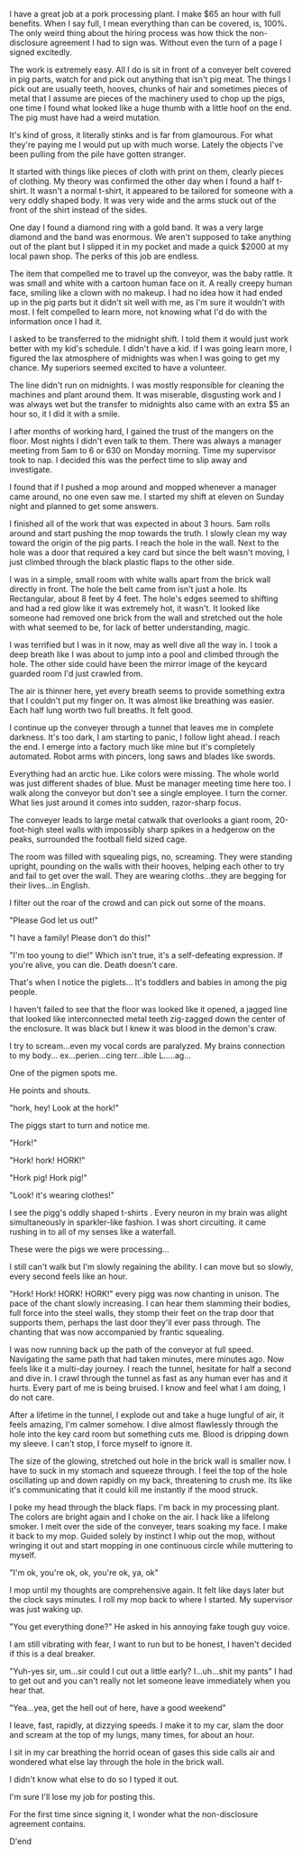 I have a great job at a pork processing plant. I make $65 an hour with full benefits. When I say full, I mean everything than can be covered, is, 100%. The only weird thing about the hiring process was how thick the non-disclosure agreement I had to sign was. Without even the turn of a page I signed excitedly.


The work is extremely easy. All I do is sit in front of a conveyer belt covered in pig parts, watch for and pick out anything that isn't pig meat. The things I pick out are usually teeth, hooves, chunks of hair and sometimes pieces of metal that I assume are pieces of the machinery used to chop up the pigs, one time I found what looked like a huge thumb with a little hoof on the end. The pig must have had a weird mutation.


It's kind of gross, it literally stinks and is far from glamourous. For what they're paying me I would put up with much worse. Lately the objects I've been pulling from the pile have gotten stranger.


It started with things like pieces of cloth with print on them, clearly pieces of clothing. My theory was confirmed the other day when I found a half t-shirt. It wasn't a normal t-shirt, it appeared to be tailored for someone with a very oddly shaped body. It was very wide and the arms stuck out of the front of the shirt instead of the sides. 


One day I found a diamond ring with a gold band. It was a very large diamond and the band was enormous. We aren't supposed to take anything out of the plant but I slipped it in my pocket and made a quick $2000 at my local pawn shop. The perks of this job are endless.


The item that compelled me to travel up the conveyor, was the baby rattle. It was small and white with a cartoon human face on it. A really creepy human face, smiling like a clown with no makeup. I had no idea how it had ended up in the pig parts but it didn't sit well with me, as I'm sure it wouldn't with most. I felt compelled to learn more, not knowing what I'd do with the information once I had it.


I asked to be transferred to the midnight shift. I told them it would just work better with my kid's schedule. I didn't have a kid. if I was going learn more, I figured the lax atmosphere of midnights was when I was going to get my chance. My superiors seemed excited to have a volunteer.


The line didn't run on midnights. I was mostly responsible for cleaning the machines and plant around them. It was miserable, disgusting work and I was always wet but the transfer to midnights also came with an extra $5 an hour so, it I did it with a smile.


I after months of working hard, I gained the trust of the mangers on the floor. Most nights I didn't even talk to them. There was always a manager meeting from 5am to 6 or 630 on Monday morning. Time my supervisor took to nap. I decided this was the perfect time to slip away and investigate. 


I found that if I pushed a mop around and mopped whenever a manager came around, no one even saw me. I started my shift at eleven on Sunday night and planned to get some answers.


I finished all of the work that was expected in about 3 hours. 5am rolls around and start pushing the mop towards the truth. I slowly clean my way toward the origin of the pig parts. I reach the hole in the wall. Next to the hole was a door that required a key card but since the belt wasn't moving, I just climbed through the black plastic flaps to the other side.


I was in a simple, small room with white walls apart from the brick wall directly in front. The hole the belt came from isn't just a hole. Its Rectangular, about 8 feet by 4 feet. The hole's edges seemed to shifting and had a red glow like it was extremely hot, it wasn't. It looked like someone had removed one brick from the wall and stretched out the hole with what seemed to be, for lack of better understanding, magic.


I was terrified but I was in it now, may as well dive all the way in. I took a deep breath like I was about to jump into a pool and climbed through the hole. The other side could have been the mirror image of the keycard guarded room I'd just crawled from. 


The air is thinner here, yet every breath seems to provide something extra that I couldn't put my finger on. It was almost like breathing was easier. Each half lung worth two full breaths. It felt good.


I continue up the conveyer through a tunnel that leaves me in complete darkness. It's too dark, I am starting to panic, I follow light ahead. I reach the end. I emerge into a factory much like mine but it's completely automated. Robot arms with pincers, long saws and blades like swords. 


Everything had an arctic hue. Like colors were missing. The whole world was just different shades of blue. Must be manager meeting time here too. I walk along the conveyor but don't see a single employee. I turn the corner.  What lies just around it comes into sudden, razor-sharp focus. 


The conveyer leads to large metal catwalk that overlooks a giant room, 20-foot-high steel walls with impossibly sharp spikes in a hedgerow on the peaks, surrounded the football field sized cage.


The room was filled with squealing pigs, no, screaming. They were standing upright, pounding on the walls with their hooves, helping each other to try and fail to get over the wall. They are wearing cloths...they are begging for their lives...in English. 


I filter out the roar of the crowd and can pick out some of the moans.


"Please God let us out!"


"I have a family! Please don't do this!"


"I'm too young to die!" Which isn't true, it's a self-defeating expression. If you're alive, you can die. Death doesn't care.


That's when I notice the piglets... It's toddlers and babies in among the pig people. 


I haven't failed to see that the floor was looked like it opened, a jagged line that looked like interconnected metal teeth zig-zagged down the center of the enclosure. It was black but I knew it was blood in the demon's craw.


I try to scream...even my vocal cords are paralyzed. My brains connection to my body... ex...perien...cing terr...ible L.....ag...


One of the pigmen spots me. 


He points and shouts.


"hork, hey! Look at the hork!"


The piggs start to turn and notice me.


"Hork!" 


"Hork! hork! HORK!" 


"Hork pig! Hork pig!"


"Look! it's wearing clothes!"


I see the pigg's oddly shaped t-shirts . Every neuron in my brain was alight simultaneously in sparkler-like fashion. I was short circuiting. it came rushing in to all of my senses like a waterfall.


These were the pigs we were processing...


I still can't walk but I'm slowly regaining the ability. I can move but so slowly, every second feels like an hour. 


"Hork! Hork! HORK! HORK!" every pigg was now chanting in unison. The pace of the chant slowly increasing. I can hear them slamming their bodies, full force into the steel walls, they stomp their feet on the trap door that supports them, perhaps the last door they'll ever pass through. The chanting that was now accompanied by frantic squealing.


I was now running back up the path of the conveyor at full speed. Navigating the same path that had taken minutes, mere minutes ago. Now feels like it a multi-day journey. I reach the tunnel, hesitate for half a second and dive in. I crawl through the tunnel as fast as any human ever has and it hurts. Every part of me is being bruised. I know and feel what I am doing, I do not care. 


After a lifetime in the tunnel, I explode out and take a huge lungful of air, it feels amazing, I'm calmer somehow. I dive almost flawlessly through the hole into the key card room but something cuts me. Blood is dripping down my sleeve. I can't stop, I force myself to ignore it. 


The size of the glowing, stretched out hole in the brick wall is smaller now. I have to suck in my stomach and squeeze through. I feel the top of the hole oscillating up and down rapidly on my back, threatening to crush me. Its like it's communicating that it could kill me instantly if the mood struck.


I poke my head through the black flaps. I'm back in my processing plant. The colors are bright again and I choke on the air. I hack like a lifelong smoker. I melt over the side of the conveyer, tears soaking my face. I make it back to my mop. Guided solely by instinct I whip out the mop, without wringing it out and start mopping in one continuous circle while muttering to myself.


"I'm ok, you're ok, ok, you're ok, ya, ok"


I mop until my thoughts are comprehensive again. It felt like days later but the clock says minutes. I roll my mop back to where I started. My supervisor was just waking up.


"You get everything done?" He asked in his annoying fake tough guy voice.


I am still vibrating with fear, I want to run but to be honest, I haven't decided if this is a deal breaker.


"Yuh-yes sir, um...sir could I cut out a little early? I...uh...shit my pants" I had to get out and you can't really not let someone leave immediately when you hear that.


"Yea...yea, get the hell out of here, have a good weekend" 


I leave, fast, rapidly, at dizzying speeds. I make it to my car, slam the door and scream at the top of my lungs, many times, for about an hour.


I sit in my car breathing the horrid ocean of gases this side calls air and wondered what else lay through the hole in the brick wall.


I didn't know what else to do so I typed it out.


I'm sure I'll lose my job for posting this. 


For the first time since signing it, I wonder what the non-disclosure agreement contains.



D'end